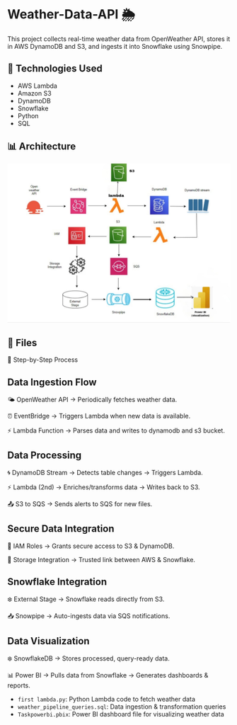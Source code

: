 # Weather-Data-API 🌦️

This project collects real-time weather data from OpenWeather API, stores it in AWS DynamoDB and S3, and ingests it into Snowflake using Snowpipe.

## 🔧 Technologies Used
- AWS Lambda
- Amazon S3
- DynamoDB
- Snowflake
- Python
- SQL

## 📊 Architecture

   ![Architecture Diagram](architecture.jpeg)
## 📁 Files


🔁 Step-by-Step Process

## Data Ingestion Flow

🌤 OpenWeather API → Periodically fetches weather data.

⏰ EventBridge → Triggers Lambda when new data is available.

⚡ Lambda Function → Parses data and writes to dynamodb and s3 bucket.

## Data Processing

🌀 DynamoDB Stream → Detects table changes → Triggers Lambda.

⚡ Lambda (2nd) → Enriches/transforms data → Writes back to S3.

📤  S3 to SQS → Sends alerts to SQS for new files.

## Secure Data Integration

🔐 IAM Roles → Grants secure access to S3 & DynamoDB.

🤝 Storage Integration → Trusted link between AWS & Snowflake.

## Snowflake Integration

❄️ External Stage → Snowflake reads directly from S3.

📥 Snowpipe → Auto-ingests data via SQS notifications.

## Data Visualization

❄️ SnowflakeDB → Stores processed, query-ready data.

📊 Power BI → Pulls data from Snowflake → Generates dashboards & reports.

- `first lambda.py`: Python Lambda code to fetch weather data
- `weather_pipeline_queries.sql`: Data ingestion & transformation queries
- `Taskpowerbi.pbix`: Power BI dashboard file for visualizing weather data

